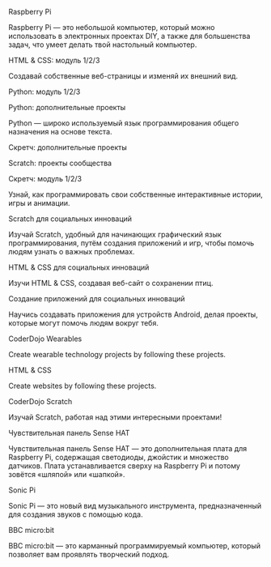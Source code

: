 Raspberry Pi

Raspberry Pi — это небольшой компьютер, который можно использовать в электронных проектах DIY, а также для большенства задач, что умеет делать твой настольный компьютер.

HTML & CSS: модуль 1/2/3

Создавай собственные веб-страницы и изменяй их внешний вид.

Python: модуль 1/2/3

Python: дополнительные проекты

Python — широко используемый язык программирования общего назначения на основе текста.

Скретч: дополнительные проекты

Scratch: проекты сообщества

Скретч: модуль 1/2/3

Узнай, как программировать свои собственные интерактивные истории, игры и анимации.

Scratch для социальных инноваций

Изучай Scratch, удобный для начинающих графический язык программирования, путём создания приложений и игр, чтобы помочь людям узнать о важных проблемах.

HTML & CSS для социальных инноваций

Изучи HTML & CSS, создавая веб-сайт о сохранении птиц.

Создание приложений для социальных инноваций

Научись создавать приложения для устройств Android, делая проекты, которые могут помочь людям вокруг тебя.

CoderDojo Wearables

Create wearable technology projects by following these projects.

HTML & CSS

Create websites by following these projects.

CoderDojo Scratch

Изучай Scratch, работая над этими интересными проектами!

Чувствительная панель Sense HAT

Чувствительная панель Sense HAT — это дополнительная плата для Raspberry Pi, содержащая светодиоды, джойстик и множество датчиков. Плата устанавливается сверху на Raspberry Pi и потому зовётся «шляпой» или «шапкой».

Sonic Pi

Sonic Pi — это новый вид музыкального инструмента, предназначенный для создания звуков с помощью кода.

BBC micro:bit

BBC micro:bit — это карманный программируемый компьютер, который позволяет вам проявлять творческий подход.